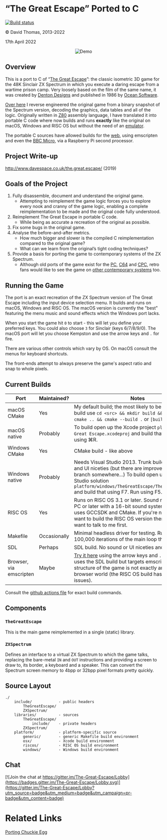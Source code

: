 # “The Great Escape” Ported to C

[![Build status](https://github.com/dpt/The-Great-Escape-in-C/actions/workflows/ci.yml/badge.svg)](https://github.com/dpt/The-Great-Escape-in-C/actions)

© David Thomas, 2013-2022

17th April 2022

<p align="center">
  <img src="demo.gif" alt="Demo" />
</p>


## Overview
This is a port to C of “[The Great Escape](http://www.worldofspectrum.org/infoseekid.cgi?id=0002125)”: the classic isometric 3D game for the 48K Sinclair ZX Spectrum in which you execute a daring escape from a wartime prison camp. Very loosely based on the film of the same name, it was created by [Denton Designs](http://en.wikipedia.org/wiki/Denton_Designs) and published in 1986 by [Ocean Software](http://en.wikipedia.org/wiki/Ocean_Software).

[Over here](https://github.com/dpt/The-Great-Escape/) I reverse engineered the original game from a binary snapshot of the Spectrum version, decoding the graphics, data tables and all of the logic. Originally written in [Z80](http://en.wikipedia.org/wiki/Zilog_Z80) assembly language, I have translated it into portable C code where now builds and runs **exactly** like the original on macOS, Windows and RISC OS but without the need of an [emulator](http://fuse-emulator.sourceforge.net/).

The portable C sources have allowed builds for the [web](http://www.davespace.co.uk/TheGreatEscape/TheGreatEscape.html), using emscripten and even the [BBC Micro](https://stardot.org.uk/forums/viewtopic.php?f=74&t=23478), via a Raspberry Pi second processor.


## Project Write-up

http://www.davespace.co.uk/the.great.escape/ (2019)


## Goals of the Project
1. Fully disassemble, document and understand the original game.
	* Attempting to reimplement the game logic forces you to explore every nook and cranny of the game logic, enabling a complete reimplementation to be made and the original code fully understood.
1. Reimplement The Great Escape in portable C code.
	* While being as accurate a recreation of the original as possible.
1. Fix some bugs in the original game.
1. Analyse the before-and-after metrics.
	* How much bigger and slower is the compiled C reimplementation compared to the original game?
	* What can we learn from the original’s tight coding techniques?
1. Provide a basis for porting the game to contemporary systems of the ZX Spectrum.
	* Although old ports of the game exist for the [PC](http://www.abandonia.com/en/games/534/Great+Escape,+The.html), [C64](http://www.lemon64.com/?game_id=1090) and [CPC](http://www.amstradabandonware.com/en/gameitems/the-great-escape/1179), retro fans would like to see the game on [other contemporary systems](http://atariage.com/forums/topic/239167-new-game-great-escape/) too.


## Running the Game
The port is an exact recreation of the ZX Spectrum version of The Great Escape including the input device selection menu. It builds and runs on macOS, Windows and RISC OS. The macOS version is currently the "best" featuring the menu music and sound effects which the Windows port lacks.

When you start the game hit `0` to start - this will let you define your preferred keys. You could also choose `3` for Sinclair (keys 6/7/8/9/0). The macOS port will let you choose Kempston and use the arrow keys and `.` for fire.

There are various other controls which vary by OS. On macOS consult the menus for keyboard shortcuts.

The front-ends attempt to always preserve the game's aspect ratio and snap to whole pixels.


## Current Builds
| Port | Maintained? | Notes |
|-|-|-|
| macOS CMake | Yes | My default build; the most likely to be up-to-date. To build use `cd <src> && mkdir build && cd build && cmake .. && cmake --build .` or `[build.sh](build.sh)` |
| macOS native | Probably | To build open up the Xcode project `platform/osx/The Great Escape.xcodeproj` and build that using ⌘B. Run using ⌘R. |
| Windows CMake | Yes | CMake build - like above |
| Windows native | Probably | Needs Visual Studio 2013. Trunk build lacks sound and UI niceties (but there are improvements on a branch somewhere...) To build open up the Visual Studio solution `platform/windows/TheGreatEscape/TheGreatEscape.sln` and build that using F7. Run using F5. |
| RISC OS | Yes | Runs on RISC OS 3.1 or later. Sound requires a Risc PC or later with a 16-bit sound system. To build this uses GCCSDK and CMake. If you're nutty enough to want to build the RISC OS version then you might want to talk to me first. |
| Makefile | Occasionally | Minimal headless driver for testing. Runs the game for 100,000 iterations of the main loop then stops. |
| SDL | Perhaps | SDL build. No sound or UI niceties and broken timing. |
| Browser, via emscripten | Maybe | [Try it here](http://www.davespace.co.uk/TheGreatEscape/TheGreatEscape.html) using the arrow keys and `.` for fire. This uses the SDL build but targets emscripten. The structure of the game is not exactly amenable to the browser world (the RISC OS build has a similar issues). |

Consult the [github actions file](.github/workflows/ci.yml) for exact build commands.


## Components

### `TheGreatEscape`
This is the main game reimplemented in a single (static) library.

### `ZXSpectrum`
Defines an interface to a virtual ZX Spectrum to which the game talks, replacing the bare-metal `IN` and `OUT` instructions and providing a screen to draw to, its border, a keyboard and a speaker. This can convert the Spectrum screen memory to 4bpp or 32bpp pixel formats pretty quickly.


## Source Layout
``` text
./
    include/            - public headers
        TheGreatEscape/
        ZXSpectrum/
    libraries/          - sources
        TheGreatEscape/
            include/    - private headers
        ZXSpectrum/
    platform/           - platform-specific source
        generic/        - generic Makefile build environment
        osx/            - Xcode build environment
        riscos/         - RISC OS build environment
        windows/        - Windows build environment
```


## Chat
[![Join the chat at https://gitter.im/The-Great-Escape/Lobby](https://badges.gitter.im/The-Great-Escape/Lobby.svg)](https://gitter.im/The-Great-Escape/Lobby?utm_source=badge&utm_medium=badge&utm_campaign=pr-badge&utm_content=badge)


# Related Links
[Porting Chuckie Egg](http://marklomas.net/ch-egg/articles/porting-ch-egg.htm)

